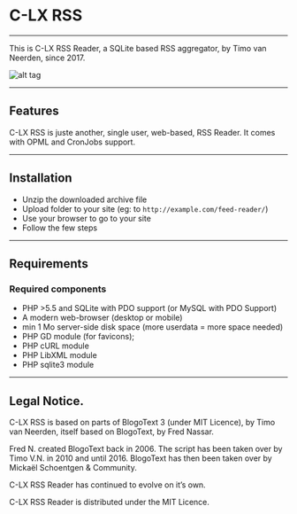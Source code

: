 # C-LX RSS

---

This is C-LX RSS Reader, a SQLite based RSS aggregator, by Timo van Neerden, since 2017.

![alt tag](screenshot.png?raw=true)

---

## Features

C-LX RSS is juste another, single user, web-based, RSS Reader. It comes with OPML and CronJobs support.

---

## Installation
 * Unzip the downloaded archive file
 * Upload folder to your site (eg: to `http://example.com/feed-reader/`)
 * Use your browser to go to your site
 * Follow the few steps

---

## Requirements
### Required components
 * PHP >5.5 and SQLite with PDO support (or MySQL with PDO Support)
 * A modern web-browser (desktop or mobile)
 * min 1 Mo server-side disk space (more userdata = more space needed)
 * PHP GD module (for favicons);
 * PHP cURL module
 * PHP LibXML module
 * PHP sqlite3 module

---

## Legal Notice.

C-LX RSS is based on parts of BlogoText 3 (under MIT Licence), by Timo van Neerden, itself based on BlogoText, by Fred Nassar.

Fred N. created BlogoText back in 2006. The script has been taken over by Timo V.N. in 2010 and until 2016.
BlogoText has then been taken over by Mickaël Schoentgen & Community.

C-LX RSS Reader has continued to evolve on it’s own.

C-LX RSS Reader is distributed under the MIT Licence.
